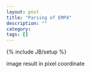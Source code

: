 ```yaml
---
layout: post
title: "Parsing of EMP4"
description: ""
category: 
tags: []
---
```

{% include JB/setup %}

image
result in pixel coordinate
